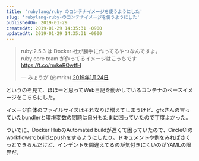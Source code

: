 ```yaml
---
title: 'rubylang/ruby のコンテナイメージを使うようにした'
slug: 'rubylang-ruby-のコンテナイメージを使うようにした'
publishedOn: 2019-01-29
createdAt: 2019-01-29 14:35:31 +0900
updatedAt: 2019-01-29 14:35:31 +0900
---
```

<blockquote class="twitter-tweet" data-conversation="none" data-lang="ja"><p lang="ja" dir="ltr">ruby:2.5.3 は Docker 社が勝手に作ってるやつなんですよ。<br>ruby core team が作ってるイメージはこっちです <a href="https://t.co/rmkeRQwtfH">https://t.co/rmkeRQwtfH</a></p>&mdash; みょうが (@mrkn) <a href="https://twitter.com/mrkn/status/1088323198767095808?ref_src=twsrc%5Etfw">2019年1月24日</a></blockquote>
<script async src="https://platform.twitter.com/widgets.js" charset="utf-8"></script>

というのを見て、ほほーと思ってWeb日記を動かしているコンテナのベースイメージをこちらにした。

イメージ自体のファイルサイズはそれなりに増えてしまうけど、gfxさんの言っていたbundlerと環境変数の問題は自分もたまに困っていたので丁度よかった。

ついでに、Docker HubのAutomated buildが遅くて困っていたので、CircleCIの workflowsでbuildとpushをするようにしたり。ドキュメントや例をみればさくっとできるんだけど、インデントを間違えてるのが気付きにくいのがYAMLの限界だ。
